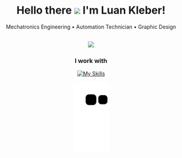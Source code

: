<div align="center">
 <h1>Hello there <img src="https://raw.githubusercontent.com/MartinHeinz/MartinHeinz/master/wave.gif" width="30px">
 I'm Luan Kleber!</h1>
  <p>Mechatronics Engineering • Automation Technician • Graphic Design</p>
  <div style="display: inline_block"><br>
  <img src="http://github-readme-streak-stats.herokuapp.com?user=luankleber&theme=tokyonight&date_format=M%20j%5B%2C%20Y%5D"/>
</div>
  
<h3>I work with</h3>   

[![My Skills](https://skillicons.dev/icons?i=ros,raspberrypi,arduino,c,python,vscode,blender)](https://skillicons.dev)

 
  
  
   ![Snake animation](https://github.com/luankleber/luankleber/blob/output/github-contribution-grid-snake.svg)
  
